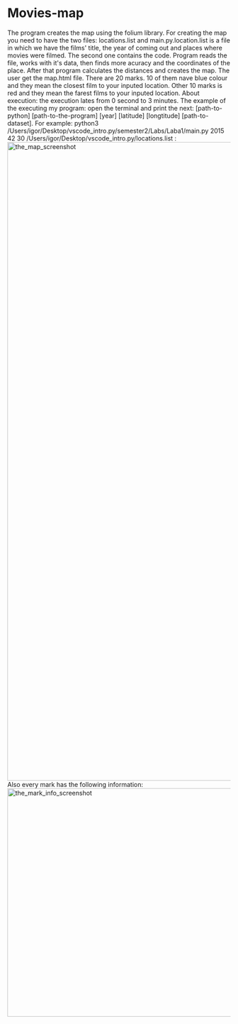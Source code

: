 # Movies-map
The program creates the map using the folium library. 
For creating the map you need to have the two files: locations.list and main.py.location.list is a file in which we have the films' title, the year of coming out
and places where movies were filmed. The second one contains the code. Program reads the file, works with it's data, then finds more acuracy and the coordinates of
the place. After that program calculates the distances and creates the map. The user get the map.html file. There are 20 marks. 10 of them nave blue colour and they
mean the closest film to your inputed location. Other 10 marks is red and they mean the farest films to your inputed location. About execution: the execution lates
from 0 second to 3 minutes. The example of the executing my program: open the terminal and print the next: [path-to-python] [path-to-the-program] [year] [latitude]
[longtitude] [path-to-dataset]. For example: python3 /Users/igor/Desktop/vscode_intro.py/semester2/Labs/Laba1/main.py 2015 42 30 /Users/igor/Desktop/vscode_intro.py/locations.list :
<img width="1440" alt="the_map_screenshot" src="https://user-images.githubusercontent.com/96167224/153514707-9faa45ed-a734-4dce-878e-fef2b362d623.png">
Also every mark has the following information: 
<img width="515" alt="the_mark_info_screenshot" src="https://user-images.githubusercontent.com/96167224/153514809-e781ab46-b963-4428-8aaa-23fb77c72a74.png">
